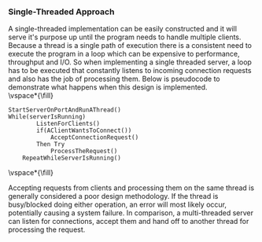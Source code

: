 ### Single-Threaded Approach

A single-threaded implementation can be easily constructed and it will serve it's purpose up until the program needs to handle multiple clients. Because a thread is a single path of execution there is a consistent need to execute the program in a loop which can be expensive to performance, throughput and I/O. So when implementing a single threaded server, a loop has to be executed that constantly listens to incoming connection requests and also has the job of processing them. Below is pseudocode to demonstrate what happens when this design is implemented.       
\vspace*{\fill}   
```
StartServerOnPortAndRunAThread()
While(serverIsRunning)  
        ListenForClients() 
        if(AClientWantsToConnect())   
            AcceptConnectionRequest()
        Then Try  
            ProcessTheRequest()  
    RepeatWhileServerIsRunning()
```   
\vspace*{\fill}   

Accepting requests from clients and processing them on the same thread is generally considered a poor design methodology. If the thread is busy/blocked doing either operation, an error will most likely occur, potentially causing a system failure. In comparison, a multi-threaded server can listen for connections, accept them and hand off to another thread for processing the request.

